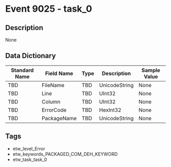 # Event 9025 - task_0

## Description
None

## Data Dictionary
|Standard Name|Field Name|Type|Description|Sample Value|
|---|---|---|---|---|
|TBD|FileName|TBD|UnicodeString|None|None|
|TBD|Line|TBD|UInt32|None|None|
|TBD|Column|TBD|UInt32|None|None|
|TBD|ErrorCode|TBD|HexInt32|None|None|
|TBD|PackageName|TBD|UnicodeString|None|None|

## Tags
* etw_level_Error
* etw_keywords_PACKAGED_COM_DEH_KEYWORD
* etw_task_task_0